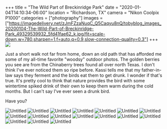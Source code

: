 +++
title = "The Wild Part of Breckinridge Park"
date = "2020-01-04T14:10:34-06:00"
location = "Richardson, TX"
camera = "Nikon Coolpix P1000"
categories = ["photography"]
images = ["https://imagedelivery.net/zJmFZzaNuqC_Q5Caqyu8nQ/tobyblog_images_20200104-The-Wild-Part-of-Breckinridge-Park_49329539932_5fd41fae62_k.jpg/fit=scale-down,w=780,sharpen=1,f=auto,q=0.9,slow-connection-quality=0.3"]
+++
![](https://imagedelivery.net/zJmFZzaNuqC_Q5Caqyu8nQ/tobyblog_images_20200104-The-Wild-Part-of-Breckinridge-Park_49329539932_5fd41fae62_k.jpg/fit=scale-down,w=780,sharpen=1,f=auto,q=0.9,slow-connection-quality=0.3)
<!--more-->
Just a short walk not far from home, down an old path that has afforded me some of my all-time favorite "woodsy" outdoor photos. The golden berries you see are from the Chinaberry trees found all over north Texas. I don't think I've ever noticed them so ripe before. Kassi tells me that my father-in-law says they ferment and the birds eat them to get drunk. I wonder if that's true. It's pretty cool to think that nature provides the bird with some wintertime spiked drink of their own to keep them warm during the cold months. But I can't say I've ever seen a drunk bird.

Have you?

<div id="gallery">
		<img alt="Untitled" src="https://imagedelivery.net/zJmFZzaNuqC_Q5Caqyu8nQ/tobyblog_images_20200104-The-Wild-Part-of-Breckinridge-Park_49328853628_ab24943611_k.jpg/fit=scale-down,w=365,sharpen=1,f=auto,q=0.9,slow-connection-quality=0.3"
			data-image="https://imagedelivery.net/zJmFZzaNuqC_Q5Caqyu8nQ/tobyblog_images_20200104-The-Wild-Part-of-Breckinridge-Park_49328853628_ab24943611_k.jpg/fit=scale-down,w=780,sharpen=1,f=auto,q=0.9,slow-connection-quality=0.3">
		<img alt="Untitled" src="https://imagedelivery.net/zJmFZzaNuqC_Q5Caqyu8nQ/tobyblog_images_20200104-The-Wild-Part-of-Breckinridge-Park_49329321051_e13234399d_k.jpg/fit=scale-down,w=365,sharpen=1,f=auto,q=0.9,slow-connection-quality=0.3"
			data-image="https://imagedelivery.net/zJmFZzaNuqC_Q5Caqyu8nQ/tobyblog_images_20200104-The-Wild-Part-of-Breckinridge-Park_49329321051_e13234399d_k.jpg/fit=scale-down,w=780,sharpen=1,f=auto,q=0.9,slow-connection-quality=0.3">
		<img alt="Untitled" src="https://imagedelivery.net/zJmFZzaNuqC_Q5Caqyu8nQ/tobyblog_images_20200104-The-Wild-Part-of-Breckinridge-Park_49328845918_911786c232_k.jpg/fit=scale-down,w=365,sharpen=1,f=auto,q=0.9,slow-connection-quality=0.3"
			data-image="https://imagedelivery.net/zJmFZzaNuqC_Q5Caqyu8nQ/tobyblog_images_20200104-The-Wild-Part-of-Breckinridge-Park_49328845918_911786c232_k.jpg/fit=scale-down,w=780,sharpen=1,f=auto,q=0.9,slow-connection-quality=0.3">
		<img alt="Untitled" src="https://imagedelivery.net/zJmFZzaNuqC_Q5Caqyu8nQ/tobyblog_images_20200104-The-Wild-Part-of-Breckinridge-Park_49329539932_5fd41fae62_k.jpg/fit=scale-down,w=365,sharpen=1,f=auto,q=0.9,slow-connection-quality=0.3"
			data-image="https://imagedelivery.net/zJmFZzaNuqC_Q5Caqyu8nQ/tobyblog_images_20200104-The-Wild-Part-of-Breckinridge-Park_49329539932_5fd41fae62_k.jpg/fit=scale-down,w=780,sharpen=1,f=auto,q=0.9,slow-connection-quality=0.3">
		<img alt="Untitled" src="https://imagedelivery.net/zJmFZzaNuqC_Q5Caqyu8nQ/tobyblog_images_20200104-The-Wild-Part-of-Breckinridge-Park_49329546452_5321fc40a2_k.jpg/fit=scale-down,w=365,sharpen=1,f=auto,q=0.9,slow-connection-quality=0.3"
			data-image="https://imagedelivery.net/zJmFZzaNuqC_Q5Caqyu8nQ/tobyblog_images_20200104-The-Wild-Part-of-Breckinridge-Park_49329546452_5321fc40a2_k.jpg/fit=scale-down,w=780,sharpen=1,f=auto,q=0.9,slow-connection-quality=0.3">
		<img alt="Untitled" src="https://imagedelivery.net/zJmFZzaNuqC_Q5Caqyu8nQ/tobyblog_images_20200104-The-Wild-Part-of-Breckinridge-Park_49329548407_c8b97bd766_k.jpg/fit=scale-down,w=365,sharpen=1,f=auto,q=0.9,slow-connection-quality=0.3"
			data-image="https://imagedelivery.net/zJmFZzaNuqC_Q5Caqyu8nQ/tobyblog_images_20200104-The-Wild-Part-of-Breckinridge-Park_49329548407_c8b97bd766_k.jpg/fit=scale-down,w=780,sharpen=1,f=auto,q=0.9,slow-connection-quality=0.3">
		<img alt="Untitled" src="https://imagedelivery.net/zJmFZzaNuqC_Q5Caqyu8nQ/tobyblog_images_20200104-The-Wild-Part-of-Breckinridge-Park_49329545697_7a30fca310_k.jpg/fit=scale-down,w=365,sharpen=1,f=auto,q=0.9,slow-connection-quality=0.3"
			data-image="https://imagedelivery.net/zJmFZzaNuqC_Q5Caqyu8nQ/tobyblog_images_20200104-The-Wild-Part-of-Breckinridge-Park_49329545697_7a30fca310_k.jpg/fit=scale-down,w=780,sharpen=1,f=auto,q=0.9,slow-connection-quality=0.3">
		<img alt="Untitled" src="https://imagedelivery.net/zJmFZzaNuqC_Q5Caqyu8nQ/tobyblog_images_20200104-The-Wild-Part-of-Breckinridge-Park_49329323996_ebfbbc8c7a_k.jpg/fit=scale-down,w=365,sharpen=1,f=auto,q=0.9,slow-connection-quality=0.3"
			data-image="https://imagedelivery.net/zJmFZzaNuqC_Q5Caqyu8nQ/tobyblog_images_20200104-The-Wild-Part-of-Breckinridge-Park_49329323996_ebfbbc8c7a_k.jpg/fit=scale-down,w=780,sharpen=1,f=auto,q=0.9,slow-connection-quality=0.3">
		<img alt="Untitled" src="https://imagedelivery.net/zJmFZzaNuqC_Q5Caqyu8nQ/tobyblog_images_20200104-The-Wild-Part-of-Breckinridge-Park_49329549412_1b7a9436e4_k.jpg/fit=scale-down,w=365,sharpen=1,f=auto,q=0.9,slow-connection-quality=0.3"
			data-image="https://imagedelivery.net/zJmFZzaNuqC_Q5Caqyu8nQ/tobyblog_images_20200104-The-Wild-Part-of-Breckinridge-Park_49329549412_1b7a9436e4_k.jpg/fit=scale-down,w=780,sharpen=1,f=auto,q=0.9,slow-connection-quality=0.3">
		<img alt="Untitled" src="https://imagedelivery.net/zJmFZzaNuqC_Q5Caqyu8nQ/tobyblog_images_20200104-The-Wild-Part-of-Breckinridge-Park_49329324986_b418b76101_k.jpg/fit=scale-down,w=365,sharpen=1,f=auto,q=0.9,slow-connection-quality=0.3"
			data-image="https://imagedelivery.net/zJmFZzaNuqC_Q5Caqyu8nQ/tobyblog_images_20200104-The-Wild-Part-of-Breckinridge-Park_49329324986_b418b76101_k.jpg/fit=scale-down,w=780,sharpen=1,f=auto,q=0.9,slow-connection-quality=0.3">
		<img alt="Untitled" src="https://imagedelivery.net/zJmFZzaNuqC_Q5Caqyu8nQ/tobyblog_images_20200104-The-Wild-Part-of-Breckinridge-Park_49328847538_bb3f66fe65_k.jpg/fit=scale-down,w=365,sharpen=1,f=auto,q=0.9,slow-connection-quality=0.3"
			data-image="https://imagedelivery.net/zJmFZzaNuqC_Q5Caqyu8nQ/tobyblog_images_20200104-The-Wild-Part-of-Breckinridge-Park_49328847538_bb3f66fe65_k.jpg/fit=scale-down,w=780,sharpen=1,f=auto,q=0.9,slow-connection-quality=0.3">
		<img alt="Untitled" src="https://imagedelivery.net/zJmFZzaNuqC_Q5Caqyu8nQ/tobyblog_images_20200104-The-Wild-Part-of-Breckinridge-Park_49329320451_9b1b19659d_k.jpg/fit=scale-down,w=365,sharpen=1,f=auto,q=0.9,slow-connection-quality=0.3"
			data-image="https://imagedelivery.net/zJmFZzaNuqC_Q5Caqyu8nQ/tobyblog_images_20200104-The-Wild-Part-of-Breckinridge-Park_49329320451_9b1b19659d_k.jpg/fit=scale-down,w=780,sharpen=1,f=auto,q=0.9,slow-connection-quality=0.3">
		<img alt="Untitled" src="https://imagedelivery.net/zJmFZzaNuqC_Q5Caqyu8nQ/tobyblog_images_20200104-The-Wild-Part-of-Breckinridge-Park_49328848178_9eb7ad1f9f_k.jpg/fit=scale-down,w=365,sharpen=1,f=auto,q=0.9,slow-connection-quality=0.3"
			data-image="https://imagedelivery.net/zJmFZzaNuqC_Q5Caqyu8nQ/tobyblog_images_20200104-The-Wild-Part-of-Breckinridge-Park_49328848178_9eb7ad1f9f_k.jpg/fit=scale-down,w=780,sharpen=1,f=auto,q=0.9,slow-connection-quality=0.3">
		<img alt="Untitled" src="https://imagedelivery.net/zJmFZzaNuqC_Q5Caqyu8nQ/tobyblog_images_20200104-The-Wild-Part-of-Breckinridge-Park_49329542882_ec50b7ec50_k.jpg/fit=scale-down,w=365,sharpen=1,f=auto,q=0.9,slow-connection-quality=0.3"
			data-image="https://imagedelivery.net/zJmFZzaNuqC_Q5Caqyu8nQ/tobyblog_images_20200104-The-Wild-Part-of-Breckinridge-Park_49329542882_ec50b7ec50_k.jpg/fit=scale-down,w=780,sharpen=1,f=auto,q=0.9,slow-connection-quality=0.3">
		<img alt="Untitled" src="https://imagedelivery.net/zJmFZzaNuqC_Q5Caqyu8nQ/tobyblog_images_20200104-The-Wild-Part-of-Breckinridge-Park_49329540572_2000506676_k.jpg/fit=scale-down,w=365,sharpen=1,f=auto,q=0.9,slow-connection-quality=0.3"
			data-image="https://imagedelivery.net/zJmFZzaNuqC_Q5Caqyu8nQ/tobyblog_images_20200104-The-Wild-Part-of-Breckinridge-Park_49329540572_2000506676_k.jpg/fit=scale-down,w=780,sharpen=1,f=auto,q=0.9,slow-connection-quality=0.3">
		<img alt="Untitled" src="https://imagedelivery.net/zJmFZzaNuqC_Q5Caqyu8nQ/tobyblog_images_20200104-The-Wild-Part-of-Breckinridge-Park_49328849018_c7bb125809_k.jpg/fit=scale-down,w=365,sharpen=1,f=auto,q=0.9,slow-connection-quality=0.3"
			data-image="https://imagedelivery.net/zJmFZzaNuqC_Q5Caqyu8nQ/tobyblog_images_20200104-The-Wild-Part-of-Breckinridge-Park_49328849018_c7bb125809_k.jpg/fit=scale-down,w=780,sharpen=1,f=auto,q=0.9,slow-connection-quality=0.3">
		<img alt="Untitled" src="https://imagedelivery.net/zJmFZzaNuqC_Q5Caqyu8nQ/tobyblog_images_20200104-The-Wild-Part-of-Breckinridge-Park_49329319531_0b78e9b4da_k.jpg/fit=scale-down,w=365,sharpen=1,f=auto,q=0.9,slow-connection-quality=0.3"
			data-image="https://imagedelivery.net/zJmFZzaNuqC_Q5Caqyu8nQ/tobyblog_images_20200104-The-Wild-Part-of-Breckinridge-Park_49329319531_0b78e9b4da_k.jpg/fit=scale-down,w=780,sharpen=1,f=auto,q=0.9,slow-connection-quality=0.3">
</div>
